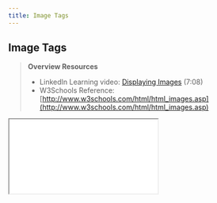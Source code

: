 ```yaml
---
title: Image Tags
---
```


## Image Tags

> **Overview Resources**
>
> * LinkedIn Learning video: [Displaying Images](https://www.linkedin.com/learning/html-essential-training/displaying-images?u=75814418) (7:08)
> * W3Schools Reference: [http://www.w3schools.com/html/html_images.asp](http://www.w3schools.com/html/html_images.asp)


<iframe src="//codepen.io/vanwars/embed/YaWqaM/?theme-id=18654&default-tab=html,result" allowfullscreen="true" class="codepen-frame"></iframe>
